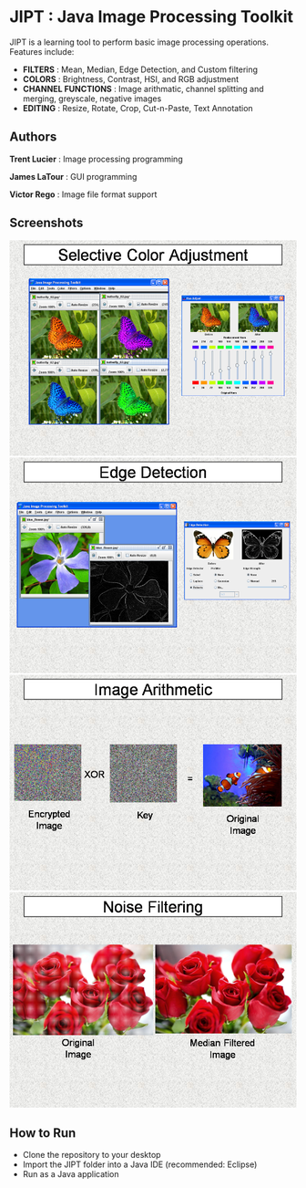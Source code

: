 JIPT : Java Image Processing Toolkit
====

JIPT is a learning tool to perform basic image processing operations.  Features include:

* **FILTERS** : Mean, Median, Edge Detection, and Custom filtering
* **COLORS** : Brightness, Contrast, HSI, and RGB adjustment
* **CHANNEL FUNCTIONS** : Image arithmatic, channel splitting and merging, greyscale, negative images
* **EDITING** : Resize, Rotate, Crop, Cut-n-Paste, Text Annotation

Authors
-------
**Trent Lucier** : Image processing programming

**James LaTour** : GUI programming

**Victor Rego** : Image file format support

Screenshots
-----------

![](https://github.com/TrentCoder/JIPT/blob/master/JIPT/screenshots/screenshot_01.png)
![](https://github.com/TrentCoder/JIPT/blob/master/JIPT/screenshots/screenshot_02.png)
![](https://github.com/TrentCoder/JIPT/blob/master/JIPT/screenshots/screenshot_03.png)
![](https://github.com/TrentCoder/JIPT/blob/master/JIPT/screenshots/screenshot_04.png)


How to Run
----------
* Clone the repository to your desktop
* Import the JIPT folder into a Java IDE (recommended: Eclipse)
* Run as a Java application
